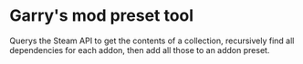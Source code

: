 # Garry's mod preset tool

Querys the Steam API to get the contents of a collection, recursively find all dependencies for each addon, then add all those to an addon preset.
